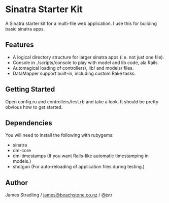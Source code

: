 Sinatra Starter Kit
===================

A Sinatra starter kit for a multi-file web application. I use this for building basic sinatra apps.

Features
--------

* A logical directory structure for larger sinatra apps (i.e. not just one file).
* Console in ./scripts/console to play with model and lib code, ala Rails.
* Automagical loading of controllers/, lib/ and models/ files.
* DataMapper support built-in, including custom Rake tasks.

Getting Started
---------------

Open config.ru and controllers/test.rb and take a look. It should be pretty obvious how to get started.

Dependencies
------------

You will need to install the following with rubygems:

* sinatra
* dm-core
* dm-timestamps (If you want Rails-like automatic timestamping in models.)
* shotgun (For auto-reloading of application files during testing.)

Author
------

James Stradling / james@beachstone.co.nz / @jstr

